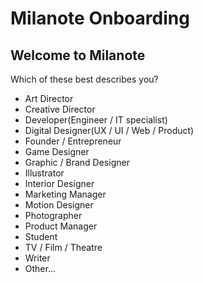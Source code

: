 # Milanote Onboarding

## Welcome to Milanote

Which of these best describes you?

- Art Director
- Creative Director
- Developer(Engineer / IT specialist)
- Digital Designer(UX / UI / Web / Product)
- Founder / Entrepreneur
- Game Designer
- Graphic / Brand Designer
- Illustrator
- Interior Designer
- Marketing Manager
- Motion Designer
- Photographer
- Product Manager
- Student
- TV / Film / Theatre
- Writer
- Other...
